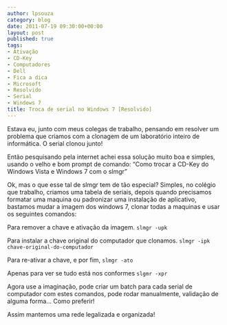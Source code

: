 ```yaml
---
author: lpsouza
category: blog
date: 2011-07-19 09:30:00+00:00
layout: post
published: true
tags:
- Ativação
- CD-Key
- Computadores
- Dell
- Fica a dica
- Microsoft
- Resolvido
- Serial
- Windows 7
title: Troca de serial no Windows 7 [Resolvido]
---
```


Estava eu, junto com meus colegas de trabalho, pensando em resolver um problema que criamos com a clonagem de um laboratório inteiro de informática. O serial clonou junto!

Então pesquisando pela internet achei essa solução muito boa e simples, usando o velho e bom prompt de comando: “Como trocar a CD-Key do Windows Vista e Windows 7 com o slmgr”

Ok, mas o que esse tal de slmgr tem de tão especial? Simples, no colégio que trabalho, criamos uma tabela de seriais, depois quando precisamos formatar uma maquina ou padronizar uma instalação de aplicativo, bastamos mudar a imagem dos windows 7, clonar todas a maquinas e usar os seguintes comandos:

Para remover a chave e ativação da imagem.
`slmgr -upk`  

Para instalar a chave original do computador que clonamos.
`slmgr -ipk chave-original-do-computador`

Para re-ativar a chave, e por fim,
`slmgr -ato`  

Apenas para ver se tudo está nos conformes
`slgmr -xpr`

Agora use a imaginação, pode criar um batch para cada serial de computador com estes comandos, pode rodar manualmente, validação de alguma forma… Como preferir!

Assim mantemos uma rede legalizada e organizada!